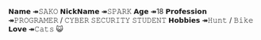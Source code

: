 𝗡𝗮𝗺𝗲 ↠𝚂𝙰𝙺𝙾
𝗡𝗶𝗰𝗸𝗡𝗮𝗺𝗲 ↠𝚂𝙿𝙰𝚁𝙺
𝗔𝗴𝗲 ↠18
𝗣𝗿𝗼𝗳𝗲𝘀𝘀𝗶𝗼𝗻 ↠𝙿𝚁𝙾𝙶𝚁𝙰𝙼𝙴𝚁 / 𝙲𝚈𝙱𝙴𝚁 𝚂𝙴𝙲𝚄𝚁𝙸𝚃𝚈 𝚂𝚃𝚄𝙳𝙴𝙽𝚃
𝗛𝗼𝗯𝗯𝗶𝗲𝘀 ↠𝙷𝚞𝚗𝚝 / 𝙱𝚒𝚔𝚎 
𝗟𝗼𝘃𝗲 ↠𝙲𝚊𝚝𝚜 😺
